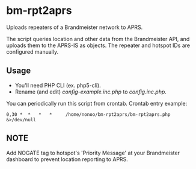 # bm-rpt2aprs

Uploads repeaters of a Brandmeister network to APRS.

The script queries location and other data from the Brandmeister API,
and uploads them to the APRS-IS as objects. The repeater and hotspot IDs
are configured manually.

## Usage

- You'll need PHP CLI (ex. php5-cli).
- Rename (and edit) *config-example.inc.php* to *config.inc.php*.

You can periodically run this script from crontab. Crontab entry example:

```
0,30 *  *   *   *     /home/nonoo/bm-rpt2aprs/bm-rpt2aprs.php &>/dev/null
```

## NOTE

Add NOGATE tag to hotspot's 'Priority Message' at your Brandmeister dashboard to prevent location reporting to APRS.

